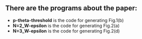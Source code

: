 ## There are the programs about the paper:
+ **p-theta-threshold** is the code for generating Fig.1(b) 
+ **N=2_W-epsilon** is the code for generating Fig.2(a)
+ **N=3_W-epsilon** is the code for generating Fig.2(d)  
